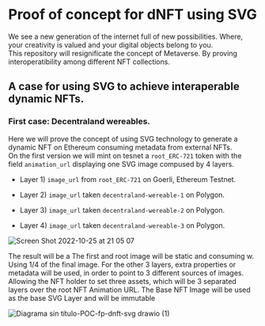 # Proof of concept for dNFT using SVG
We see a new generation of the internet full of new possibilities. Where, your creativity is valued and your digital objects belong to you.<br>
This repository will resignificate the concept of Metaverse. By proving interoperatibility among different NFT collections. 

## A case for using SVG to achieve interaperable dynamic NFTs. 

### First case: Decentraland wereables. 

Here we will prove the concept of using SVG technology to generate a dynamic NFT on Ethereum consuming metadata from external NFTs.  
On the first version we will mint on tesnet a `root_ERC-721` token with the field `animation_url` displaying one SVG image compused by 4 layers.


- Layer 1) `image_url` from `root_ERC-721` on Goerli, Ethereum Testnet.

- Layer 2) `image_url` taken `decentraland-wereable-1` on Polygon. 

- Layer 3) `image_url` taken `decentraland-wereable-2` on Polygon.

- Layer 4) `image_url` taken `decentraland-wereable-3` on Polygon.

![Screen Shot 2022-10-25 at 21 05 07](https://user-images.githubusercontent.com/65098295/197904247-1199aa48-73b1-4cb6-b13c-de54f9353574.png)

The result will be a 
The first and root image will be static and consuming  w. Using 1/4 of the final image.
For the other 3 layers, extra properties or metadata will be used, in order to point to 3 different sources of images.
Allowing the NFT holder to set three assets, which will be 3 separated layers over the root NFT Animation URL.
The Base NFT Image will be used as the base SVG Layer and will be immutable

![Diagrama sin título-POC-fp-dnft-svg drawio (1)](https://user-images.githubusercontent.com/11360704/197374318-9642c46c-0d6e-4604-a011-fe4704835d28.png)
